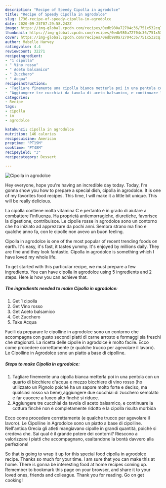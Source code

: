 ```yaml
---
description: "Recipe of Speedy Cipolla in agrodolce"
title: "Recipe of Speedy Cipolla in agrodolce"
slug: 1736-recipe-of-speedy-cipolla-in-agrodolce
date: 2020-09-25T07:29:58.242Z
image: https://img-global.cpcdn.com/recipes/0edb980a72704c36/751x532cq70/cipolla-in-agrodolce-recipe-main-photo.jpg
thumbnail: https://img-global.cpcdn.com/recipes/0edb980a72704c36/751x532cq70/cipolla-in-agrodolce-recipe-main-photo.jpg
cover: https://img-global.cpcdn.com/recipes/0edb980a72704c36/751x532cq70/cipolla-in-agrodolce-recipe-main-photo.jpg
author: Mabelle Harvey
ratingvalue: 4.4
reviewcount: 32271
recipeingredient:
- "1 cipolla"
- " Vino rosso"
- " Aceto balsamico"
- " Zucchero"
- " Acqua"
recipeinstructions:
- "Tagliare finemente una cipolla bianca metterla poi in una pentola con un quarto di bicchiere d&#39;acqua e mezzo bicchiere di vino rosso (ho utilizzato un Pignolo poiché ha un sapore molto forte e deciso, ma qualsiasi rosso va bene),aggiungere due cucchiai di zucchero semolato e far cuocere a fuoco alto finché si riduce."
- "Aggiungere tre cucchiai da tavola di aceto balsamico, e continuare la cottura finché non è completamente ridotto e la cipolla risulta morbida"
categories:
- Recipe
tags:
- cipolla
- in
- agrodolce

katakunci: cipolla in agrodolce 
nutrition: 146 calories
recipecuisine: American
preptime: "PT19M"
cooktime: "PT48M"
recipeyield: "3"
recipecategory: Dessert

---
```



![Cipolla in agrodolce](https://img-global.cpcdn.com/recipes/0edb980a72704c36/751x532cq70/cipolla-in-agrodolce-recipe-main-photo.jpg)

Hey everyone, hope you're having an incredible day today. Today, I'm gonna show you how to prepare a special dish, cipolla in agrodolce. It is one of my favorites food recipes. This time, I will make it a little bit unique. This will be really delicious.

La cipolla contiene molta vitamina C e pertanto è in grado di aiutare a combattere l&#39;influenza. Ha proprietà antiemorragiche, diuretiche, favorisce la digestione, contribuisce. Le cipolle rosse in agrodolce sono un contorno che ho iniziato ad apprezzare da pochi anni. Sembra strano ma fino e qualche anno fa, con le cipolle non avevo un buon feeling.

Cipolla in agrodolce is one of the most popular of recent trending foods on earth. It's easy, it's fast, it tastes yummy. It's enjoyed by millions daily. They are fine and they look fantastic. Cipolla in agrodolce is something which I have loved my whole life.


To get started with this particular recipe, we must prepare a few ingredients. You can have cipolla in agrodolce using 5 ingredients and 2 steps. Here is how you can achieve that.

<!--inarticleads1-->

##### The ingredients needed to make Cipolla in agrodolce:

1. Get 1 cipolla
1. Get  Vino rosso
1. Get  Aceto balsamico
1. Get  Zucchero
1. Take  Acqua


Facili da preparare le cipolline in agrodolce sono un contorno che accompagna con gusto secondi piatti di carne arrosto e formaggi sia freschi che stagionati. La ricetta delle cipolle in agrodolce è molto facile. Ecco come procedere correttamente (e qualche trucco per agevolare il lavoro). Le Cipolline in Agrodolce sono un piatto a base di cipolline. 

<!--inarticleads2-->

##### Steps to make Cipolla in agrodolce:

1. Tagliare finemente una cipolla bianca metterla poi in una pentola con un quarto di bicchiere d&#39;acqua e mezzo bicchiere di vino rosso (ho utilizzato un Pignolo poiché ha un sapore molto forte e deciso, ma qualsiasi rosso va bene),aggiungere due cucchiai di zucchero semolato e far cuocere a fuoco alto finché si riduce.
1. Aggiungere tre cucchiai da tavola di aceto balsamico, e continuare la cottura finché non è completamente ridotto e la cipolla risulta morbida


Ecco come procedere correttamente (e qualche trucco per agevolare il lavoro). Le Cipolline in Agrodolce sono un piatto a base di cipolline. Nell&#39;antica Grecia gli atleti mangiavano cipolle in grandi quantità, poiché si credeva che. Sai qual è il grande potere dei contorni? Riescono a valorizzare i piatti che accompagnano, esaltandone la bontà davvero alla perfezione! 

So that is going to wrap it up for this special food cipolla in agrodolce recipe. Thanks so much for your time. I am sure that you can make this at home. There is gonna be interesting food at home recipes coming up. Remember to bookmark this page on your browser, and share it to your loved ones, friends and colleague. Thank you for reading. Go on get cooking!
